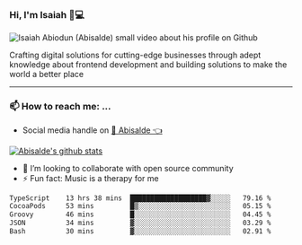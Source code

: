 ### Hi, I'm Isaiah 🌻💻

<img src="https://res.cloudinary.com/abisalde/image/upload/c_scale,h_311,w_816/v1616039512/Abisalde_github.gif" alt="Isaiah Abiodun (Abisalde) small video about his profile on Github">

Crafting digital solutions for cutting-edge businesses through adept knowledge about frontend development and building solutions to make the world a better place
<hr>

### 📫 How to reach me: ...
- Social media handle on <a href="https://twitter.com/abisalde">🔔  Abisalde   👈</a>


[![Abisalde's github stats](https://github-readme-stats.vercel.app/api?username=abisalde)](https://github.com/abisalde/github-readme-stats)

- 👯 I’m looking to collaborate with open source community
- ⚡ Fun fact: Music is a therapy for me


<!--
**abisalde/Abisalde** is a ✨ _special_ ✨ repository because its `README.md` (this file) appears on your GitHub profile.

Here are some ideas to get you started:


- 👯 I’m looking to collaborate with open source community
- 🤔 I’m looking for help with ...
- 💬 Ask me about ...
- 📫 How to reach me: ...
- 😄 Pronouns: ...
- ⚡ Fun fact: ...
-->

<!--START_SECTION:waka-->

```txt
TypeScript    13 hrs 38 mins  ███████████████████▓░░░░░   79.16 %
CocoaPods     53 mins         █▒░░░░░░░░░░░░░░░░░░░░░░░   05.15 %
Groovy        46 mins         █░░░░░░░░░░░░░░░░░░░░░░░░   04.45 %
JSON          34 mins         ▓░░░░░░░░░░░░░░░░░░░░░░░░   03.29 %
Bash          30 mins         ▓░░░░░░░░░░░░░░░░░░░░░░░░   02.91 %
```

<!--END_SECTION:waka-->

